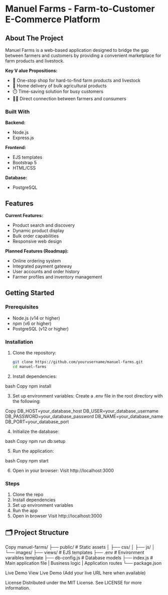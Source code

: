 # Manuel Farms - Farm-to-Customer E-Commerce Platform

## About The Project

Manuel Farms is a web-based application designed to bridge the gap between farmers and customers
by providing a convenient marketplace for farm products and livestock.

**Key V alue Propositions:**
- 🛒 One-stop shop for hard-to-find farm products and livestock
- 🏡 Home delivery of bulk agricultural products
- ⏱️ Time-saving solution for busy customers
- 👨‍🌾 Direct connection between farmers and consumers

### Built With

**Backend:**
- Node.js
- Express.js

**Frontend:**
- EJS templates
- Bootstrap 5
- HTML/CSS

**Database:**
- PostgreSQL

## Features

**Current Features:**
- Product search and discovery
- Dynamic product display
- Bulk order capabilities
- Responsive web design

**Planned Features (Roadmap):**
- Online ordering system
- Integrated payment gateway
- User accounts and order history
- Farmer profiles and inventory management

## Getting Started

### Prerequisites

- Node.js (v14 or higher)
- npm (v6 or higher)
- PostgreSQL (v12 or higher)

### Installation

1. Clone the repository:
   ```bash
   git clone https://github.com/yourusername/manuel-farms.git
   cd manuel-farms
2. Install dependencies:

bash
Copy
npm install

3. Set up environment variables:
Create a .env file in the root directory with the following:

Copy
DB_HOST=your_database_host
DB_USER=your_database_username
DB_PASSWORD=your_database_password
DB_NAME=your_database_name
DB_PORT=your_database_port

4. Initialize the database:

bash
Copy
npm run db:setup

5. Run the application:

bash
Copy
npm start

6. Open in your browser:
Visit http://localhost:3000

### Steps
1. Clone the repo
2. Install dependencies
3. Set up environment variables
4. Run the app
5. Open in browser
   Visit http://localhost:3000

## 🗂️ Project Structure

Copy
manuel-farms/
├── public/            # Static assets
│   ├── css/
│   ├── js/
│   └── images/
├── views/            # EJS templates
├── .env               # Environment varaibles template
├── db-config.js          # Database models
├── index.js             # Main application file | Business logic | Application routes
└── package.json

Live Demo
View Live Demo (Add your live URL here when available)

License
Distributed under the MIT License. See LICENSE for more information.
